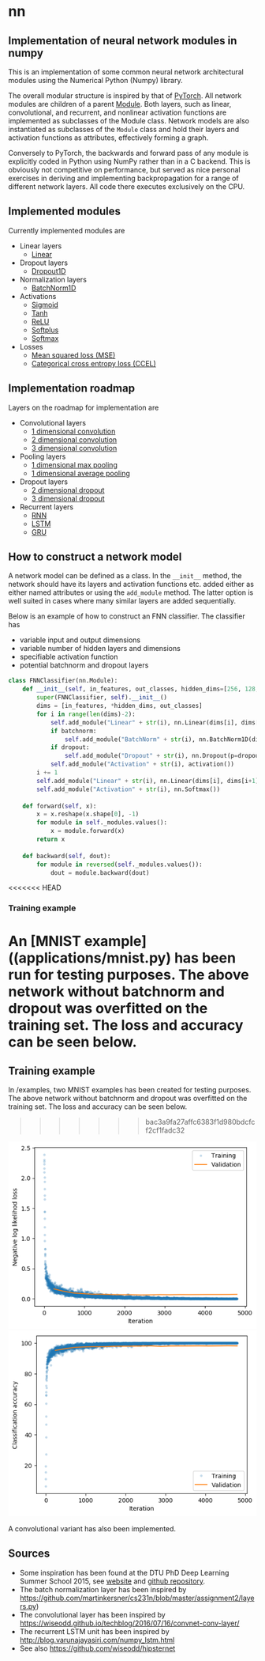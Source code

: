# nn
## Implementation of neural network modules in numpy
This is an implementation of some common neural network architectural modules using the Numerical Python (Numpy) library.

The overall modular structure is inspired by that of [PyTorch](https://pytorch.org/). All network modules are children of a parent [Module](https://pytorch.org/docs/stable/_modules/torch/nn/modules/module.html#Module). Both layers, such as linear, convolutional, and recurrent, and nonlinear activation functions are implemented as subclasses of the Module class. Network models are also instantiated as subclasses of the `Module` class and hold their layers and activation functions as attributes, effectively forming a graph.

Conversely to PyTorch, the backwards and forward pass of any module is explicitly coded in Python using NumPy rather than in a C backend. This is obviously not competitive on performance, but served as nice personal exercises in deriving and implementing backpropagation for a range of different network layers. All code there executes exclusively on the CPU.

## Implemented modules
Currently implemented modules are
- Linear layers
    - [Linear](https://pytorch.org/docs/stable/nn.html#linear)
- Dropout layers
    - [Dropout1D](https://pytorch.org/docs/stable/nn.html#dropout)
- Normalization layers
    - [BatchNorm1D](https://pytorch.org/docs/stable/nn.html#batchnorm1d)
- Activations
    - [Sigmoid](https://pytorch.org/docs/stable/nn.html#sigmoid)
    - [Tanh](https://pytorch.org/docs/stable/nn.html#tanh)
    - [ReLU](https://pytorch.org/docs/stable/nn.html#relu)
    - [Softplus](https://pytorch.org/docs/stable/nn.html#softplus)
    - [Softmax](https://pytorch.org/docs/stable/nn.html#softmax)
- Losses
    - [Mean squared loss (MSE)](https://pytorch.org/docs/stable/nn.html#mseloss)
    - [Categorical cross entropy loss (CCEL)](https://pytorch.org/docs/stable/nn.html#crossentropyloss)

## Implementation roadmap
Layers on the roadmap for implementation are
- Convolutional layers
    - [1 dimensional convolution](https://pytorch.org/docs/stable/_modules/torch/nn/modules/conv.html#Conv1d)
    - [2 dimensional convolution](https://pytorch.org/docs/stable/_modules/torch/nn/modules/conv.html#Conv2d)
    - [3 dimensional convolution](https://pytorch.org/docs/stable/_modules/torch/nn/modules/conv.html#Conv3d)
- Pooling layers
    - [1 dimensional max pooling](https://pytorch.org/docs/stable/nn.html#maxpool1d)
    - [1 dimensional average pooling](https://pytorch.org/docs/stable/nn.html#avgpool1d)
- Dropout layers
    - [2 dimensional dropout](https://pytorch.org/docs/stable/_modules/torch/nn/modules/dropout.html#Dropout2d)
    - [3 dimensional dropout](https://pytorch.org/docs/stable/_modules/torch/nn/modules/dropout.html#Dropout3d)
- Recurrent layers
    - [RNN](https://pytorch.org/docs/stable/nn.html#rnn)
    - [LSTM](https://pytorch.org/docs/stable/nn.html#lstm)
    - [GRU](https://pytorch.org/docs/stable/nn.html#gru)

## How to construct a network model
A network model can be defined as a class. In the `__init__` method, the network should have its layers and activation functions etc. added either as either named attributes or using the `add_module` method. The latter option is well suited in cases where many similar layers are added sequentially.

Below is an example of how to construct an FNN classifier. The classifier has
- variable input and output dimensions
- variable number of hidden layers and dimensions
- specifiable activation function
- potential batchnorm and dropout layers
```python
class FNNClassifier(nn.Module):
    def __init__(self, in_features, out_classes, hidden_dims=[256, 128, 64], activation=nn.ReLU, batchnorm=False, dropout=False):
        super(FNNClassifier, self).__init__()
        dims = [in_features, *hidden_dims, out_classes]
        for i in range(len(dims)-2):
            self.add_module("Linear" + str(i), nn.Linear(dims[i], dims[i+1]))
            if batchnorm:
                self.add_module("BatchNorm" + str(i), nn.BatchNorm1D(dims[i+1]))
            if dropout:
                self.add_module("Dropout" + str(i), nn.Dropout(p=dropout))
            self.add_module("Activation" + str(i), activation())
        i += 1
        self.add_module("Linear" + str(i), nn.Linear(dims[i], dims[i+1]))
        self.add_module("Activation" + str(i), nn.Softmax())

    def forward(self, x):
        x = x.reshape(x.shape[0], -1)
        for module in self._modules.values():
            x = module.forward(x)
        return x

    def backward(self, dout):
        for module in reversed(self._modules.values()):
            dout = module.backward(dout)
``` 

<<<<<<< HEAD
### Training example
An [MNIST example]((applications/mnist.py) has been run for testing purposes. The above network without batchnorm and dropout was overfitted on the training set. The loss and accuracy can be seen below.
=======
## Training example
In /examples, two MNIST examples has been created for testing purposes. The above network without batchnorm and dropout was overfitted on the training set. The loss and accuracy can be seen below.
>>>>>>> bac3a9fa27affc6383f1d980bdcfcf2cf1fadc32

![](examples/results/mnist/loss_overfit.png "Training and validation negative log likelihood loss")
![](examples/results/mnist/accuracy_overfit.png "Training and validation accuracy")

A convolutional variant has also been implemented.

## Sources
- Some inspiration has been found at the DTU PhD Deep Learning Summer School 2015, see [website](http://deeplearningdtu.github.io/Summerschool_2015/) and [github repository](https://github.com/DeepLearningDTU/Summerschool_2015/).
- The batch normalization layer has been inspired by https://github.com/martinkersner/cs231n/blob/master/assignment2/layers.py)
- The convolutional layer has been inspired by https://wiseodd.github.io/techblog/2016/07/16/convnet-conv-layer/
- The recurrent LSTM unit has been inspired by http://blog.varunajayasiri.com/numpy_lstm.html
- See also https://github.com/wiseodd/hipsternet